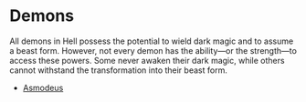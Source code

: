 # Demons

All demons in Hell possess the potential to wield dark magic and to assume a beast form. However, not every demon has the ability—or the strength—to access these powers. Some never awaken their dark magic, while others cannot withstand the transformation into their beast form.


- [Asmodeus](/character/demons/asmodeus/)
